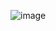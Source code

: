 ![image](https://github.com/Tomila/UrbanFarm/assets/55088024/9a4c9890-cb99-4016-a4f8-559e04ec82c8)


